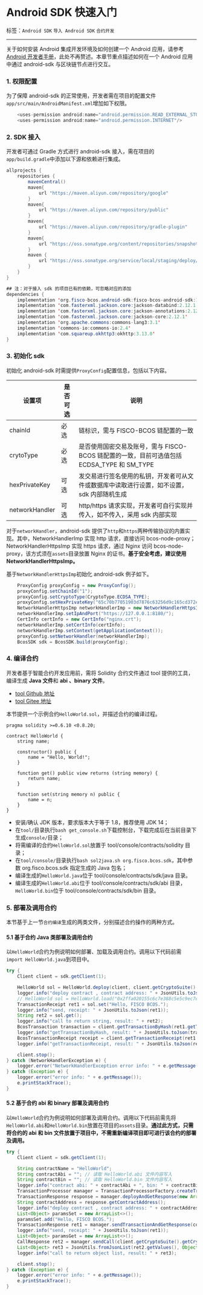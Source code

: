 # Android SDK 快速入门

标签：``Android SDK`` ``导入 Android SDK`` ``合约开发``

----

关于如何安装 Android 集成开发环境及如何创建一个 Android 应用，请参考[Android 开发者手册](https://developer.android.google.cn/studio/intro)，此处不再赘述。本章节重点描述如何在一个 Android 应用中通过 android-sdk 与区块链节点进行交互。

### 1. 权限配置

为了保障 android-sdk 的正常使用，开发者需在项目的配置文件`app/src/main/AndroidManifest.xml`增加如下权限。

```java
    <uses-permission android:name="android.permission.READ_EXTERNAL_STORAGE"/>
    <uses-permission android:name="android.permission.INTERNET"/>
```

### 2. SDK 接入

开发者可通过 Gradle 方式进行 android-sdk 接入，需在项目的`app/build.gradle`中添加以下源和依赖进行集成。

```java
allprojects {
    repositories {
        mavenCentral()
        maven{
            url "https://maven.aliyun.com/repository/google"
        }
        maven{
            url "https://maven.aliyun.com/repository/public"
        }
        maven{
            url "https://maven.aliyun.com/repository/gradle-plugin"
        }
        maven{
            url "https://oss.sonatype.org/content/repositories/snapshots"
        }
        maven {
            url "https://oss.sonatype.org/service/local/staging/deploy/maven2"
        }
    }
}

## 注：对于接入 sdk 的项目已有的依赖，可忽略对应的添加
dependencies {
    implementation 'org.fisco-bcos.android-sdk:fisco-bcos-android-sdk:1.0.0'
    implementation 'com.fasterxml.jackson.core:jackson-databind:2.12.1'
    implementation 'com.fasterxml.jackson.core:jackson-annotations:2.12.1'
    implementation 'com.fasterxml.jackson.core:jackson-core:2.12.1'
    implementation 'org.apache.commons:commons-lang3:3.1'
    implementation 'commons-io:commons-io:2.4'
    implementation 'com.squareup.okhttp3:okhttp:3.13.0'
}
```

### 3. 初始化 sdk

初始化 android-sdk 时需提供`ProxyConfig`配置信息，包括以下内容。

| 设置项         | 是否可选 | 说明                                                                                       |
| -------------- | -------- | ------------------------------------------------------------------------------------------ |
| chainId        | 必选     | 链标识，需与 FISCO-BCOS 链配置的一致                                                       |
| crytoType      | 必选     | 是否使用国密交易及账号，需与 FISCO-BCOS 链配置的一致，目前可选值包括 ECDSA_TYPE 和 SM_TYPE |
| hexPrivateKey  | 可选     | 发交易进行签名使用的私钥，开发者可从文件或数据库中读取进行设置，如不设置，sdk 内部随机生成 |
| networkHandler | 可选     | http/https 请求实现，开发者可自行实现并传入，如不传入，采用 sdk 内部实现                   |

对于`networkHandler`，android-sdk 提供了`http`和`https`两种传输协议的内置实现。其中，NetworkHandlerImp 实现 http 请求，直接访问 bcos-node-proxy；NetworkHandlerHttpsImp 实现 https 请求，通过 Nginx 访问 bcos-node-proxy，该方式须在`assets`目录放置 Nginx 的证书。**基于安全考虑，建议使用 NetworkHandlerHttpsImp。**

基于`NetworkHandlerHttpsImp`初始化 android-sdk 例子如下。

```java
    ProxyConfig proxyConfig = new ProxyConfig();
    proxyConfig.setChainId("1");
    proxyConfig.setCryptoType(CryptoType.ECDSA_TYPE);
    proxyConfig.setHexPrivateKey("65c70b77051903d7876c63256d9c165cd372ec7df813d0b45869c56fcf5fd564");
    NetworkHandlerHttpsImp networkHandlerImp = new NetworkHandlerHttpsImp();
    networkHandlerImp.setIpAndPort("https://127.0.0.1:8180/");
    CertInfo certInfo = new CertInfo("nginx.crt");
    networkHandlerImp.setCertInfo(certInfo);
    networkHandlerImp.setContext(getApplicationContext());
    proxyConfig.setNetworkHandler(networkHandlerImp);
    BcosSDK sdk = BcosSDK.build(proxyConfig);
```

### 4. 编译合约

开发者基于智能合约开发应用前，需将 Solidity 合约文件通过 tool 提供的工具，编译生成 **Java 文件**和 **abi 、binary 文件**。

- [tool Github 地址](https://github.com/FISCO-BCOS/fisco-bcos-android-sdk/tree/main/tool)
- [tool Gitee 地址](https://gitee.com/FISCO-BCOS/fisco-bcos-android-sdk/tree/main/tool)

本节提供一个示例合约`HelloWorld.sol`，并描述合约的编译过程。

```text
pragma solidity >=0.6.10 <0.8.20;

contract HelloWorld {
    string name;

    constructor() public {
        name = "Hello, World!";
    }

    function get() public view returns (string memory) {
        return name;
    }

    function set(string memory n) public {
        name = n;
    }
}
```

- 安装/确认 JDK 版本，要求版本大于等于 1.8，推荐使用 JDK 14；
- 在`tool/`目录执行`bash get_console.sh`下载控制台，下载完成后在当前目录下生成`console/`目录；
- 将需编译的合约`HelloWorld.sol`放置于 tool/console/contracts/solidity 目录；
- 在`tool/console/`目录执行`bash sol2java.sh org.fisco.bcos.sdk`，其中参数 org.fisco.bcos.sdk 指定生成的 Java 包名；
- 编译生成的`HelloWorld.java`位于 tool/console/contracts/sdk/java 目录。
- 编译生成的`HelloWorld.abi`位于 tool/console/contracts/sdk/abi 目录，`HelloWorld.bin`位于 tool/console/contracts/sdk/bin 目录。

### 5. 部署及调用合约

本节基于上一节`合约编译`生成的两类文件，分别描述合约操作的两种方式。

#### 5.1 基于合约 Java 类部署及调用合约

以`HelloWorld`合约为例说明如何部署、加载及调用合约。调用以下代码前需`import HelloWorld.java`到项目中。

```Java
try {
    Client client = sdk.getClient(1);

    HelloWorld sol = HelloWorld.deploy(client, client.getCryptoSuite().getCryptoKeyPair());
    logger.info("deploy contract , contract address: " + JsonUtils.toJson(sol.getContractAddress()));
    // HelloWorld sol = HelloWorld.load("0x2ffa020155c6c7e388c5e5c9ec7e6d403ec2c2d6", client, client.getCryptoSuite().getCryptoKeyPair());
    TransactionReceipt ret1 = sol.set("Hello, FISCO BCOS.");
    logger.info("send, receipt: " + JsonUtils.toJson(ret1));
    String ret2 = sol.get();
    logger.info("call to return string, result: " + ret2);
    BcosTransaction transaction = client.getTransactionByHash(ret1.getTransactionHash());
    logger.info("getTransactionByHash, result: " + JsonUtils.toJson(transaction.getResult()));
    BcosTransactionReceipt receipt = client.getTransactionReceipt(ret1.getTransactionHash());
    logger.info("getTransactionReceipt, result: " + JsonUtils.toJson(receipt.getResult()));

    client.stop();
} catch (NetworkHandlerException e) {
    logger.error("NetworkHandlerException error info: " + e.getMessage());
} catch (Exception e) {
    logger.error("error info: " + e.getMessage());
    e.printStackTrace();
}
```

#### 5.2 基于合约 abi 和 binary 部署及调用合约

以`HelloWorld`合约为例说明如何部署及调用合约。调用以下代码前需先将`HelloWorld.abi`和`HelloWorld.bin`放置在项目的`assets`目录。**通过此方式，只需将合约的 abi 和 bin 文件放置于项目中，不需重新编译项目即可进行该合约的部署及调用。**

```Java
try {
    Client client = sdk.getClient(1);

    String contractName = "HelloWorld";
    String contractAbi = ""; // 读取 HelloWorld.abi 文件内容写入
    String contractBin = ""; // 读取 HelloWorld.bin 文件内容写入
    logger.info("contract abi: " + contractAbi + ", bin: " + contractBin);
    TransactionProcessor manager = TransactionProcessorFactory.createTransactionProcessor(client, client.getCryptoSuite().createKeyPair(), contractName, contractAbi, contractBin);
    TransactionResponse response = manager.deployAndGetResponse(new ArrayList<>());
    String contractAddress = response.getContractAddress();    
    logger.info("deploy contract , contract address: " + contractAddress);
    List<Object> paramsSet = new ArrayList<>();
    paramsSet.add("Hello, FISCO BCOS.");
    TransactionResponse ret1 = manager.sendTransactionAndGetResponse(contractAddress, "set", paramsSet);
    logger.info("send, receipt: " + JsonUtils.toJson(ret1));
    List<Object> paramsGet = new ArrayList<>();
    CallResponse ret2 = manager.sendCall(client.getCryptoSuite().getCryptoKeyPair().getAddress(), contractAddress, "get", paramsGet);
    List<Object> ret3 = JsonUtils.fromJsonList(ret2.getValues(), Object.class);
    logger.info("call to return object list, result: " + ret3);

    client.stop();
} catch (Exception e) {
    logger.error("error info: " + e.getMessage());
    e.printStackTrace();
}
```